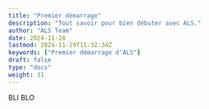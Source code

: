 ```yaml
---
title: "Premier démarrage"
description: "Tout savoir pour bien débuter avec ALS."
author: "ALS Team"
date: 2024-11-28
lastmod: 2024-11-29T11:32:34Z
keywords: ["Premier démarrage d'ALS"]
draft: false
type: "docs"
weight: 31
---
```


BLI BLO

